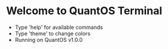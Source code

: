 # Welcome to QuantOS Terminal

- Type 'help' for available commands
- Type 'theme' to change colors
- Running on QuantOS v1.0.0
